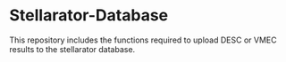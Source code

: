 # Stellarator-Database
This repository includes the functions required to upload DESC or VMEC results to the stellarator database.
